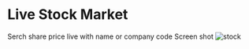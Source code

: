 # Live Stock Market
Serch share price live with name or company code
Screen shot
![stock](https://user-images.githubusercontent.com/42990958/77196633-bee86380-6b09-11ea-880b-08455b3fae45.jpg)
